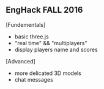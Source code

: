 ## EngHack FALL 2016

[Fundementals]
- basic three.js 
- "real time" && "multiplayers"
- display players name and scores

[Advanced]
- more delicated 3D models
- chat messages

